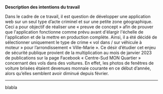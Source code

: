 **Description des intentions du travail**

Dans le cadre de ce travail, il est question de développer une application web sur un seul type d’acte criminel et sur une petite zone géographique. Ceci a pour objectif de réaliser une « preuve de concept » afin de prouver que l'application fonctionne comme prévu avant d'élargir l'échelle de l'application et de la mettre en production complète. Ainsi, il a été décidé de sélectionner uniquement le type de crime « vol dans / sur véhicule à moteur » pour l’arrondissement « Ville-Marie ». Ce désir d’étudier cet enjeu de sécurité publique provient de la multiplication au mois de janvier 2023 de publications sur la page Facebook « Centre-Sud MON Quartier » concernant des vols dans des voitures. En effet, les photos de fenêtres de voiture brisées étaient devenues monnaie courante en ce début d’année, alors qu’elles semblent avoir diminué depuis février.
***
blabla